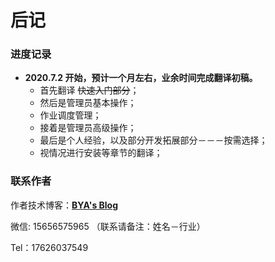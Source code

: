 # 后记

### 进度记录

- **2020.7.2 开始，预计一个月左右，业余时间完成翻译初稿。**
  - 首先翻译 ~~快速入门部分~~；
  - 然后是管理员基本操作；
  - 作业调度管理；
  - 接着是管理员高级操作；
  - 最后是个人经验，以及部分开发拓展部分－－－按需选择；
  - 视情况进行安装等章节的翻译；



### 联系作者

作者技术博客：[**BYA's Blog**](http://bya.cool)

微信: 15656575965 （联系请备注：姓名－行业）

Tel：17626037549